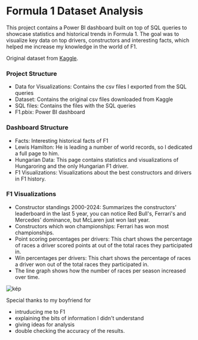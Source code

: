 # Formula 1 Dataset Analysis

This project contains a Power BI dashboard built on top of SQL queries to showcase statistics and historical trends in Formula 1. The goal was to visualize key data on top drivers, constructors and interesting facts, which helped me increase my knowledge in the world of F1.

Original dataset from [Kaggle](https://www.kaggle.com/datasets/rohanrao/formula-1-world-championship-1950-2020/data).

### Project Structure
- Data for Visualizations: Contains the csv files I exported from the SQL queries
- Dataset: Contains the original csv files downloaded from Kaggle
- SQL files: Contains the files with the SQL queries
- F1.pbix: Power BI dashboard

### Dashboard Structure
- Facts: Interesting historical facts of F1
- Lewis Hamilton: He is leading a number of world records, so I dedicated a full page to him.
- Hungarian Data: This page contains statistics and visualizations of Hungaroring and the only Hungarian F1 driver.
- F1 Visualizations: Visualizations about the best constructors and drivers in F1 history.

### F1 Visualizations
- Constructor standings 2000-2024:
    Summarizes the constructors' leaderboard in the last 5 year, you can notice Red Bull's, Ferrari's and Mercedes' dominance, but McLaren just won last year.
- Constructors which won championships: Ferrari has won most championships.
- Point scoring percentages per drivers:
    This chart shows the percentage of races a driver scored points at out of the total races they participated in.
- Win percentages per drivers:
    This chart shows the percentage of races a driver won out of the total races they participated in.
- The line graph shows how the number of races per season increased over time.

![kép](https://github.com/user-attachments/assets/7de13a4e-0350-4064-83ae-6ca7424df219)


Special thanks to my boyfriend for
- intruducing me to F1
- explaining the bits of information I didn't understand
- giving ideas for analysis
- double checking the accuracy of the results.
